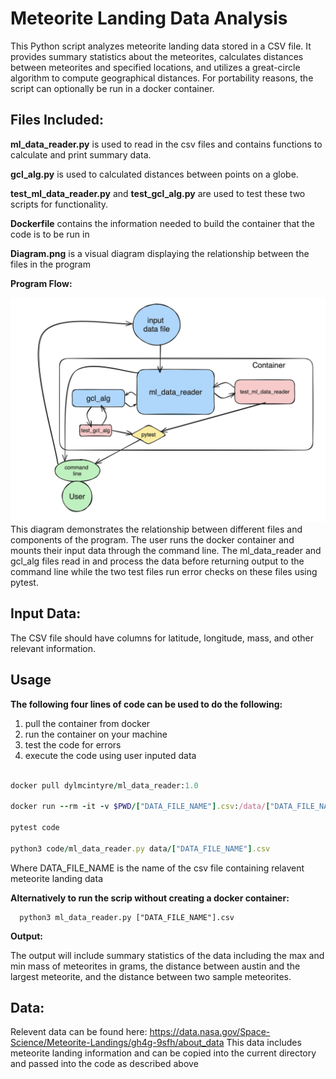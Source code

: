 # **Meteorite Landing Data Analysis**

This Python script analyzes meteorite landing data stored in a CSV file. It provides summary statistics about the meteorites, calculates distances between meteorites and specified locations, and utilizes a great-circle algorithm to compute geographical distances. For portability reasons, the script can optionally be run in a docker container.


## **Files Included:**


**ml_data_reader.py** is used to read in the csv files and contains functions to calculate and print summary data. 

**gcl_alg.py** is used to calculated distances between points on a globe.

**test_ml_data_reader.py** and **test_gcl_alg.py** are used to test these two scripts for functionality.

**Dockerfile** contains the information needed to build the container that the code is to be run in

**Diagram.png** is a visual diagram displaying the relationship between the files in the program

**Program Flow:**

![Diagram.png](https://github.com/dylmcintyre/coe332-hws/blob/main/homework03/Diagram.png)
This diagram demonstrates the relationship between different files and components of the program. The user runs the docker container and mounts their input data through the command line. The ml_data_reader and gcl_alg files read in and process the data before returning output to the command line while the two test files run error checks on these files using pytest.

##  **Input Data:**

The CSV file should have columns for latitude, longitude, mass, and other relevant information.

## Usage
**The following four lines of code can be used to do the following:**
1) pull the container from docker
2) run the container on your machine
3) test the code for errors
4) execute the code using user inputed data
```ruby

docker pull dylmcintyre/ml_data_reader:1.0

docker run --rm -it -v $PWD/["DATA_FILE_NAME"].csv:/data/["DATA_FILE_NAME"].csv dylmcintyre/ml_data_reader:1.0 /bin/bash 

pytest code

python3 code/ml_data_reader.py data/["DATA_FILE_NAME"].csv
```

Where DATA_FILE_NAME is the name of the csv file containing relavent meteorite landing data

**Alternatively to run the scrip without creating a docker container:**

      python3 ml_data_reader.py ["DATA_FILE_NAME"].csv


**Output:**


The output will include summary statistics of the data including the max and min mass of meteorites in grams, the distance between austin and the largest meteorite, and the distance between two sample meteorites.

## **Data:**
Relevent data can be found here: https://data.nasa.gov/Space-Science/Meteorite-Landings/gh4g-9sfh/about_data
This data includes meteorite landing information and can be copied into the current directory and passed into the code as described above

